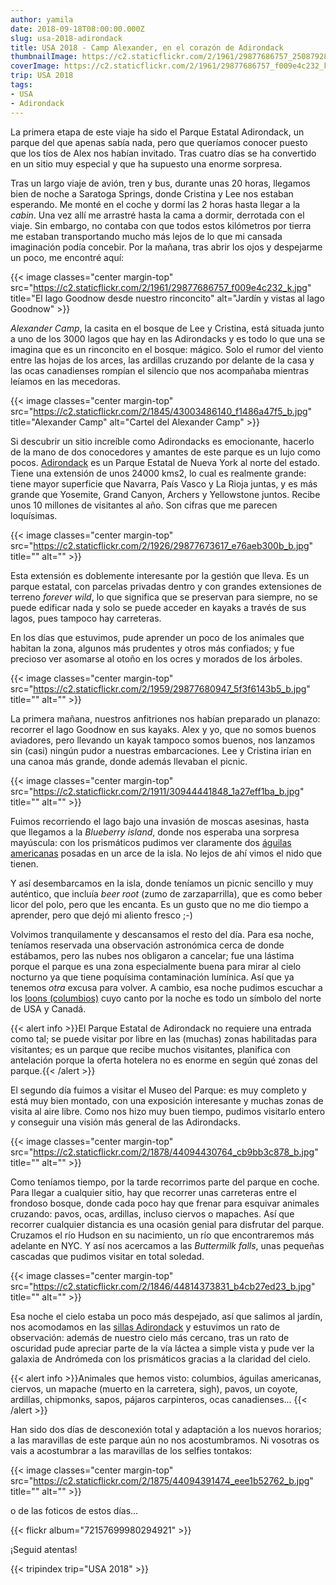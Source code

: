 ```yaml
---
author: yamila
date: 2018-09-18T08:00:00.000Z
slug: usa-2018-adirondack
title: USA 2018 - Camp Alexander, en el corazón de Adirondack
thumbnailImage: https://c2.staticflickr.com/2/1961/29877686757_25087928ed_c.jpg
coverImage: https://c2.staticflickr.com/2/1961/29877686757_f009e4c232_k.jpg
trip: USA 2018
tags:
- USA
- Adirondack
---
```


La primera etapa de este viaje ha sido el Parque Estatal Adirondack, un parque del que apenas sabía nada, pero que queríamos conocer puesto que los tíos de Alex nos habían invitado. Tras cuatro días se ha convertido en un sitio muy especial y que ha supuesto una enorme sorpresa.

<!--more-->

Tras un largo viaje de avión, tren y bus, durante unas 20 horas, llegamos bien de noche a Saratoga Springs, donde Cristina y Lee nos estaban esperando. Me monté en el coche y dormí las 2 horas hasta llegar a la *cabin*. Una vez allí me arrastré hasta la cama a dormir, derrotada con el viaje. Sin embargo, no contaba con que todos estos kilómetros por tierra me estaban transportando mucho más lejos de lo que mi cansada imaginación podía concebir. Por la mañana, tras abrir los ojos y despejarme un poco, me encontré aquí:

{{< image classes="center margin-top" src="https://c2.staticflickr.com/2/1961/29877686757_f009e4c232_k.jpg" title="El lago Goodnow desde nuestro rinconcito" alt="Jardín y vistas al lago Goodnow" >}}

*Alexander Camp*, la casita en el bosque de Lee y Cristina, está situada junto a uno de los 3000 lagos que hay en las Adirondacks y es todo lo que una se imagina que es un rinconcito en el bosque: mágico. Solo el rumor del viento entre las hojas de los arces, las ardillas cruzando por delante de la casa y las ocas canadienses rompían el silencio que nos acompañaba mientras leíamos en las mecedoras.

{{< image classes="center margin-top" src="https://c2.staticflickr.com/2/1845/43003486140_f1486a47f5_b.jpg" title="Alexander Camp" alt="Cartel del Alexander Camp" >}}


Si descubrir un sitio increíble como Adirondacks es emocionante, hacerlo de la mano de dos conocedores y amantes de este parque es un lujo como pocos. <a href="https://apa.ny.gov/About_Park/index.html" target="_blank">Adirondack</a> es un Parque Estatal de Nueva York al norte del estado. Tiene una extensión de unos 24000 kms2, lo cual es realmente grande: tiene mayor superficie que Navarra, País Vasco y La Rioja juntas, y es más grande que Yosemite, Grand Canyon, Archers y Yellowstone juntos. Recibe unos 10 millones de visitantes al año. Son cifras que me parecen loquísimas.

{{< image classes="center margin-top" src="https://c2.staticflickr.com/2/1926/29877673617_e76aeb300b_b.jpg" title="" alt="" >}}

Esta extensión es doblemente interesante por la gestión que lleva. Es un parque estatal, con parcelas privadas dentro y con grandes extensiones de terreno *forever wild*, lo que significa que se preservan para siempre, no se puede edificar nada y solo se puede acceder en kayaks a través de sus lagos, pues tampoco hay carreteras.

En los días que estuvimos, pude aprender un poco de los animales que habitan la zona, algunos más prudentes y otros más confiados; y fue precioso ver asomarse al otoño en los ocres y morados de los árboles.

{{< image classes="center margin-top" src="https://c2.staticflickr.com/2/1959/29877680947_5f3f6143b5_b.jpg" title="" alt="" >}}

La primera mañana, nuestros anfitriones nos habían preparado un planazo: recorrer el lago Goodnow en sus kayaks. Alex y yo, que no somos buenos aviadores, pero llevando un kayak tampoco somos buenos, nos lanzamos sin (casi) ningún pudor a nuestras embarcaciones. Lee y Cristina irían en una canoa más grande, donde además llevaban el picnic.

{{< image classes="center margin-top" src="https://c2.staticflickr.com/2/1911/30944441848_1a27eff1ba_b.jpg" title="" alt="" >}}

Fuimos recorriendo el lago bajo una invasión de moscas asesinas, hasta que llegamos a la *Blueberry island*, donde nos esperaba una sorpresa mayúscula: con los prismáticos pudimos ver claramente dos <a href="https://es.m.wikipedia.org/wiki/Haliaeetus_leucocephalus" target="_blank">águilas americanas</a> posadas en un arce de la isla. No lejos de ahí vimos el nido que tienen.

Y así desembarcamos en la isla, donde teníamos un picnic sencillo y muy auténtico, que incluía *beer root* (zumo de zarzaparrilla), que es como beber licor del polo, pero que les encanta. Es un gusto que no me dio tiempo a aprender, pero que dejó mi aliento fresco ;-)

Volvimos tranquilamente y descansamos el resto del día. Para esa noche, teníamos reservada una observación astronómica cerca de donde estábamos, pero las nubes nos obligaron a cancelar; fue una lástima porque el parque es una zona especialmente buena para mirar al cielo nocturno ya que tiene poquísima contaminación lumínica. Así que ya tenemos *otra* excusa para volver. A cambio, esa noche pudimos escuchar a los <a href="https://en.m.wikipedia.org/wiki/Loon" target="_blank">loons (columbios)</a> cuyo canto por la noche es todo un símbolo del norte de USA y Canadá.

{{< alert info >}}El Parque Estatal de Adirondack no requiere una entrada como tal; se puede visitar por libre en las (muchas) zonas habilitadas para visitantes; es un parque que recibe muchos visitantes, planifica con antelación porque la oferta hotelera no es enorme en según qué zonas del parque.{{< /alert >}}

El segundo día fuimos a visitar el Museo del Parque: es muy completo y está muy bien montado, con una exposición interesante y muchas zonas de visita al aire libre. Como nos hizo muy buen tiempo, pudimos visitarlo entero y conseguir una visión más general de las Adirondacks.

{{< image classes="center margin-top" src="https://c2.staticflickr.com/2/1878/44094430764_cb9bb3c878_b.jpg" title="" alt="" >}}

Como teníamos tiempo, por la tarde recorrimos parte del parque en coche. Para llegar a cualquier sitio, hay que recorrer unas carreteras entre el frondoso bosque, donde cada poco hay que frenar para esquivar animales cruzando: pavos, ocas, ardillas, incluso ciervos o mapaches. Así que recorrer cualquier distancia es una ocasión genial para disfrutar del parque. Cruzamos el río Hudson en su nacimiento, un río que encontraremos más adelante en NYC. Y así nos acercamos a las *Buttermilk falls*, unas pequeñas cascadas que pudimos visitar en total soledad.

{{< image classes="center margin-top" src="https://c2.staticflickr.com/2/1846/44814373831_b4cb27ed23_b.jpg" title="" alt="" >}}

Esa noche el cielo estaba un poco más despejado, así que salimos al jardín, nos acomodamos en las <a href="https://en.m.wikipedia.org/wiki/Adirondack_chair" target="_blank">sillas Adirondack</a> y estuvimos un rato de observación: además de nuestro cielo más cercano, tras un rato de oscuridad pude apreciar parte de la vía láctea a simple vista y pude ver la galaxia de Andrómeda con los prismáticos gracias a la claridad del cielo.


{{< alert info >}}Animales que hemos visto: columbios, águilas americanas, ciervos, un mapache (muerto en la carretera, sigh), pavos, un coyote, ardillas, chipmonks, sapos, pájaros carpinteros, ocas canadienses...
{{< /alert >}}

Han sido dos días de desconexión total y adaptación a los nuevos horarios; a las maravillas de este parque aún no nos acostumbramos. Ni vosotras os vais a acostumbrar a las maravillas de los selfies tontakos:

{{< image classes="center margin-top" src="https://c2.staticflickr.com/2/1875/44094391474_eee1b52762_b.jpg" title="" alt="" >}}

o de las foticos de estos días...

{{< flickr album="72157699980294921" >}}

¡Seguid atentas!

{{< tripindex trip="USA 2018" >}}
